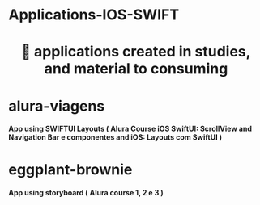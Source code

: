 # Applications-IOS-SWIFT


<h1 align="center">
    <p align="center">🚀 applications created in studies, and material to consuming </p>
</h1>

# alura-viagens
<h4>App using SWIFTUI Layouts ( Alura Course iOS SwiftUI: ScrollView and Navigation Bar e componentes and iOS: Layouts com SwiftUI ) </h4>


# eggplant-brownie
<h4> App using storyboard ( Alura course 1, 2 e 3 ) </h4>




